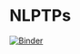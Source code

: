 # NLPTPs
[![Binder](https://mybinder.org/badge_logo.svg)](https://mybinder.org/v2/gh/hichamDRI/NLPTPs/main)
